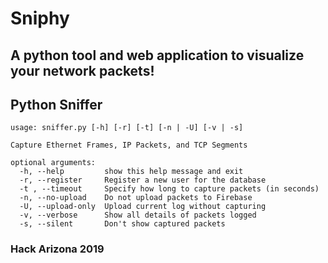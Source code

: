 # Sniphy
## A python tool and web application to visualize your network packets!

## Python Sniffer
```
usage: sniffer.py [-h] [-r] [-t] [-n | -U] [-v | -s]

Capture Ethernet Frames, IP Packets, and TCP Segments

optional arguments:
  -h, --help         show this help message and exit
  -r, --register     Register a new user for the database
  -t , --timeout     Specify how long to capture packets (in seconds)
  -n, --no-upload    Do not upload packets to Firebase
  -U, --upload-only  Upload current log without capturing
  -v, --verbose      Show all details of packets logged
  -s, --silent       Don't show captured packets
```

### Hack Arizona 2019
